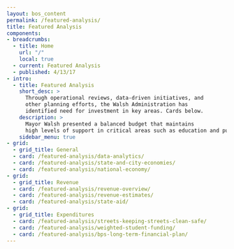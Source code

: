 ```yaml
---
layout: bos_content
permalink: /featured-analysis/
title: Featured Analysis
components:
- breadcrumbs:
  - title: Home
    url: "/"
    local: true
  - current: Featured Analysis
  - published: 4/13/17
- intro:
  - title: Featured Analysis
    short_desc: >
      Through operational reviews, data-driven initiatives, and
      other planning efforts, the Walsh Administration has 
      identified need for investment in key areas. Cards below.
    description: >
      Mayor Walsh presented a balanced budget that maintains 
      high levels of support in critical areas such as education and public safety, makes limited strategic investments,continues the City's commitment to addressing its long-termliabilities, and builds on the Administration's record of strong fiscal management. This is made possible by the Administration's achievement of efficiencies and savings. The City's data-driven managerial approach was recently validated by the affirmation of Boston's triple A bond rating.
    sidebar_menu: true
- grid: 
  - grid_title: General
  - card: /featured-analysis/data-analytics/
  - card: /featured-analysis/state-and-city-economies/
  - card: /featured-analysis/national-economy/
- grid: 
  - grid_title: Revenue
  - card: /featured-analysis/revenue-overview/
  - card: /featured-analysis/revenue-estimates/
  - card: /featured-analysis/state-aid/
- grid: 
  - grid_title: Expenditures
  - card: /featured-analysis/streets-keeping-streets-clean-safe/
  - card: /featured-analysis/weighted-student-funding/
  - card: /featured-analysis/bps-long-term-financial-plan/
---
```

